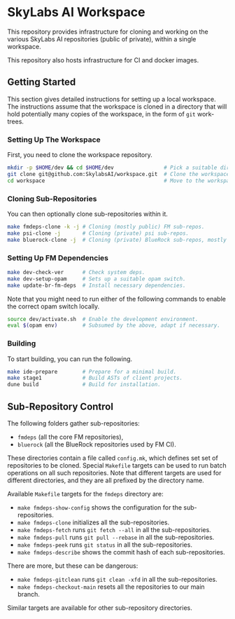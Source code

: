 SkyLabs AI Workspace
====================

This repository provides infrastructure for cloning and working on the various
SkyLabs AI repositories (public of private), within a single workspace.

This repository also hosts infrastructure for CI and docker images.

Getting Started
---------------

This section gives detailed instructions for setting up a local workspace. The
instructions assume that the workspace is cloned in a directory that will hold
potentially many copies of the workspace, in the form of `git` work-trees.

### Setting Up The Workspace

First, you need to clone the workspace repository.
```sh
mkdir -p $HOME/dev && cd $HOME/dev                # Pick a suitable directory.
git clone git@github.com:SkylabsAI/workspace.git  # Clone the workspace.
cd workspace                                      # Move to the workspace.
```

### Cloning Sub-Repositories

You can then optionally clone sub-repositories within it.
```sh
make fmdeps-clone -k -j # Cloning (mostly public) FM sub-repos.
make psi-clone -j       # Cloning (private) psi sub-repos.
make bluerock-clone -j  # Cloning (private) BlueRock sub-repos, mostly for CI.
```

### Setting Up FM Dependencies

```sh
make dev-check-ver      # Check system deps.
make dev-setup-opam     # Sets up a suitable opam switch.
make update-br-fm-deps  # Install necessary dependencies.
```

Note that you might need to run either of the following commands to enable the
correct opam switch locally.
```sh
source dev/activate.sh  # Enable the development environment.
eval $(opam env)        # Subsumed by the above, adapt if necessary.
```

### Building

To start building, you can run the following.
```sh
make ide-prepare        # Prepare for a minimal build.
make stage1             # Build ASTs of client projects.
dune build              # Build for installation.
```

Sub-Repository Control
----------------------

The following folders gather sub-repositories:
- `fmdeps` (all the core FM repositories),
- `bluerock` (all the BlueRock repositories used by FM CI).

These directories contain a file called `config.mk`, which defines set set of
repositories to be cloned. Special `Makefile` targets can be used to run batch
operations on all such repositories. Note that different targets are used for
different directories, and they are all prefixed by the directory name.

Available `Makefile` targets for the `fmdeps` directory are:
- `make fmdeps-show-config` shows the configuration for the sub-repositories.
- `make fmdeps-clone` initializes all the sub-repositories.
- `make fmdeps-fetch` runs `git fetch --all` in all the sub-repositories.
- `make fmdeps-pull` runs `git pull --rebase` in all the sub-repositories.
- `make fmdeps-peek` runs `git status` in all the sub-repositories.
- `make fmdeps-describe` shows the commit hash of each sub-repositories.

There are more, but these can be dangerous:
- `make fmdeps-gitclean` runs `git clean -xfd` in all the sub-repositories.
- `make fmdeps-checkout-main` resets all the repositories to our main branch.

Similar targets are available for other sub-repository directories.

